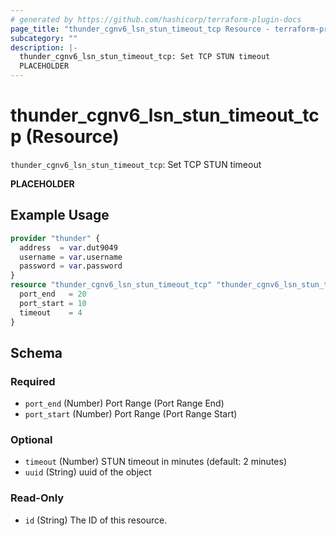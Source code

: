```yaml
---
# generated by https://github.com/hashicorp/terraform-plugin-docs
page_title: "thunder_cgnv6_lsn_stun_timeout_tcp Resource - terraform-provider-thunder"
subcategory: ""
description: |-
  thunder_cgnv6_lsn_stun_timeout_tcp: Set TCP STUN timeout
  PLACEHOLDER
---
```


# thunder_cgnv6_lsn_stun_timeout_tcp (Resource)

`thunder_cgnv6_lsn_stun_timeout_tcp`: Set TCP STUN timeout

__PLACEHOLDER__

## Example Usage

```terraform
provider "thunder" {
  address  = var.dut9049
  username = var.username
  password = var.password
}
resource "thunder_cgnv6_lsn_stun_timeout_tcp" "thunder_cgnv6_lsn_stun_timeout_tcp" {
  port_end   = 20
  port_start = 10
  timeout    = 4
}
```

<!-- schema generated by tfplugindocs -->
## Schema

### Required

- `port_end` (Number) Port Range (Port Range End)
- `port_start` (Number) Port Range (Port Range Start)

### Optional

- `timeout` (Number) STUN timeout in minutes (default: 2 minutes)
- `uuid` (String) uuid of the object

### Read-Only

- `id` (String) The ID of this resource.


